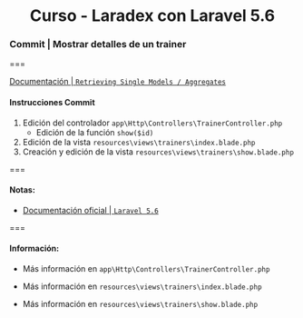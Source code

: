 
<!-- title -->
<h1 align="center">Curso - Laradex con Laravel 5.6</h1>
<!-- end title -->

<!-- commit name -->
### Commit | __Mostrar detalles de un trainer__
<!-- end commit name -->
===
<!-- official documentation -->
[Documentación | `Retrieving Single Models / Aggregates`](https://laravel.com/docs/5.6/eloquent#retrieving-single-models)
<!-- end official documentation -->

<!-- commit instructions -->
#### Instrucciones Commit
1. Edición del controlador `app\Http\Controllers\TrainerController.php`
   - Edición de la función `show($id)`
2. Edición de la vista `resources\views\trainers\index.blade.php`
3. Creación y edición de la vista `resources\views\trainers\show.blade.php`
<!-- end commit instructions -->
===
<!-- notes -->
#### Notas:
- [Documentación oficial | `Laravel 5.6`](https://laravel.com/docs/5.6)
<!-- end notes -->
===
<!-- information -->
#### Información:
- Más información en `app\Http\Controllers\TrainerController.php`

- Más información en `resources\views\trainers\index.blade.php`

- Más información en `resources\views\trainers\show.blade.php`
<!-- end information -->